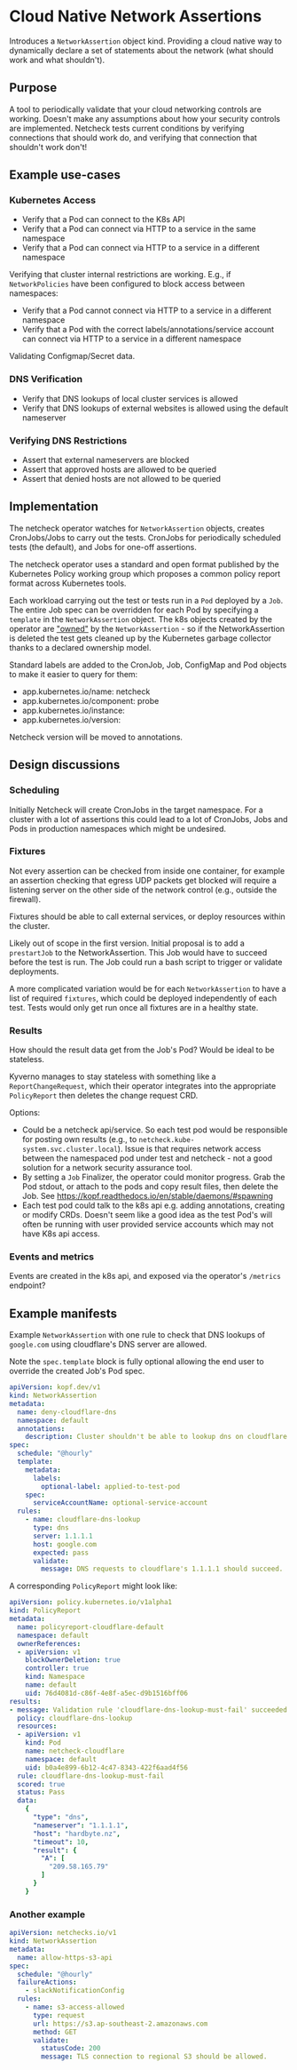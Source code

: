 # Cloud Native Network Assertions

Introduces a `NetworkAssertion` object kind. Providing a cloud native way to dynamically
declare a set of statements about the network (what should work and what shouldn't).

## Purpose

A tool to periodically validate that your cloud networking controls are working. Doesn't make
any assumptions about how your security controls are implemented. Netcheck tests current conditions
by verifying connections that should work do, and verifying that connection that shouldn't work 
don't!

## Example use-cases

### Kubernetes Access

- Verify that a Pod can connect to the K8s API
- Verify that a Pod can connect via HTTP to a service in the same namespace
- Verify that a Pod can connect via HTTP to a service in a different namespace

Verifying that cluster internal restrictions are working. E.g., if `NetworkPolicies` have been configured to block access between namespaces:

- Verify that a Pod cannot connect via HTTP to a service in a different namespace
- Verify that a Pod with the correct labels/annotations/service account can connect via HTTP to a service in a different namespace

Validating Configmap/Secret data.

### DNS Verification

- Verify that DNS lookups of local cluster services is allowed
- Verify that DNS lookups of external websites is allowed using the default nameserver

### Verifying DNS Restrictions

- Assert that external nameservers are blocked
- Assert that approved hosts are allowed to be queried
- Assert that denied hosts are not allowed to be queried

## Implementation

The netcheck operator watches for `NetworkAssertion` objects, creates CronJobs/Jobs to carry out the tests. CronJobs for 
periodically scheduled tests (the default), and Jobs for one-off assertions.

The netcheck operator uses a standard and open format published by the Kubernetes Policy working group which proposes
a common policy report format across Kubernetes tools. 

Each workload carrying out the test or tests run in a `Pod` deployed by a `Job`. The entire Job spec can be
overridden for each Pod by specifying a `template` in the `NetworkAssertion` object. The k8s objects created by the
operator are ["owned"](https://kubernetes.io/docs/concepts/overview/working-with-objects/owners-dependents/) by the 
`NetworkAssertion` - so if the NetworkAssertion is deleted the test gets cleaned up by the Kubernetes garbage collector 
thanks to a declared ownership model.

Standard labels are added to the CronJob, Job, ConfigMap and Pod objects to make it easier to query for them:

- app.kubernetes.io/name: netcheck
- app.kubernetes.io/component: probe
- app.kubernetes.io/instance: <name of the NetworkAssertion>
- app.kubernetes.io/version: <version of NetworkAssertion>

Netcheck version will be moved to annotations.


## Design discussions

### Scheduling

Initially Netcheck will create CronJobs in the target namespace. For a cluster with a lot of assertions this could lead
to a lot of CronJobs, Jobs and Pods in production namespaces which might be undesired.

### Fixtures

Not every assertion can be checked from inside one container, for example an assertion checking that
egress UDP packets get blocked will require a listening server on the other side of the network control 
(e.g., outside the firewall). 

Fixtures should be able to call external services, or deploy resources within the cluster. 

Likely out of scope in the first version. Initial proposal is to add a `prestartJob` to the NetworkAssertion.
This Job would have to succeed before the test is run. The Job could run a bash script to trigger or validate
deployments.

A more complicated variation would be for each `NetworkAssertion` to have a list of required `fixtures`, which could 
be deployed independently of each test. Tests would only get run once all fixtures are in a healthy state. 


### Results

How should the result data get from the Job's Pod? Would be ideal to be stateless.

Kyverno manages to stay stateless with something like a `ReportChangeRequest`, which their operator
integrates into the appropriate `PolicyReport` then deletes the change request CRD.

Options:
- Could be a netcheck api/service. So each test pod would be responsible for posting own results (e.g., to `netcheck.kube-system.svc.cluster.local`). Issue is that requires network access between the namespaced pod under test and netcheck - not a good solution for a network security assurance tool.
- By setting a `Job` Finalizer, the operator could monitor progress. Grab the Pod stdout, or attach to the pods and copy result files, then delete the Job. See https://kopf.readthedocs.io/en/stable/daemons/#spawning
- Each test pod could talk to the k8s api e.g. adding annotations, creating or modify CRDs. Doesn't seem like a good idea as the test Pod's will often be running with user provided service accounts which may not have K8s api access.

### Events and metrics

Events are created in the k8s api, and exposed via the operator's `/metrics` endpoint?

## Example manifests

Example `NetworkAssertion` with one rule to check that DNS lookups of `google.com` using cloudflare's DNS server are allowed.

Note the `spec.template` block is fully optional allowing the end user to override the created Job's Pod spec.

```yaml
apiVersion: kopf.dev/v1
kind: NetworkAssertion
metadata:
  name: deny-cloudflare-dns
  namespace: default
  annotations:
    description: Cluster shouldn't be able to lookup dns on cloudflare in default namespace.
spec:
  schedule: "@hourly"
  template:
    metadata:
      labels:
        optional-label: applied-to-test-pod
    spec:
      serviceAccountName: optional-service-account
  rules:
    - name: cloudflare-dns-lookup
      type: dns
      server: 1.1.1.1
      host: google.com
      expected: pass
      validate:
        message: DNS requests to cloudflare's 1.1.1.1 should succeed.
```

A corresponding `PolicyReport` might look like:


```yaml
apiVersion: policy.kubernetes.io/v1alpha1
kind: PolicyReport
metadata:
  name: policyreport-cloudflare-default
  namespace: default
  ownerReferences:
  - apiVersion: v1
    blockOwnerDeletion: true
    controller: true
    kind: Namespace
    name: default
    uid: 76d4081d-c86f-4e8f-a5ec-d9b1516bff06
results:
- message: Validation rule 'cloudflare-dns-lookup-must-fail' succeeded.
  policy: cloudflare-dns-lookup
  resources:
  - apiVersion: v1
    kind: Pod
    name: netcheck-cloudflare
    namespace: default
    uid: b0a4e899-6b12-4c47-8343-422f6aad4f56
  rule: cloudflare-dns-lookup-must-fail
  scored: true
  status: Pass
  data:
    {
      "type": "dns",
      "nameserver": "1.1.1.1",
      "host": "hardbyte.nz",
      "timeout": 10,
      "result": {
        "A": [
          "209.58.165.79"
        ]
      }
    }


```

### Another example

```yaml
apiVersion: netchecks.io/v1
kind: NetworkAssertion
metadata:
  name: allow-https-s3-api
spec:
  schedule: "@hourly"
  failureActions:
    - slackNotificationConfig
  rules:
    - name: s3-access-allowed
      type: request
      url: https://s3.ap-southeast-2.amazonaws.com
      method: GET
      validate:
        statusCode: 200
        message: TLS connection to regional S3 should be allowed.
```
